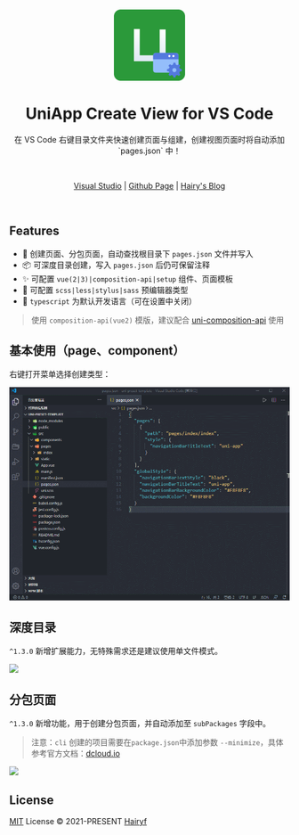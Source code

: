 <br>

<p align="center">
<img src="./public/logo.png" style="width:128px;" height="128" /></p>


<h1 align="center">UniApp Create View for VS Code</h1>

<p align="center">
在 VS Code 右键目录文件夹快速创建页面与组建，创建视图页面时将自动添加 `pages.json` 中！
</p>

<br>
<p align="center">
<a href="https://github.com/TuiMao233/uni-composition-api">Visual Studio</a> |
<a href="https://github.com/uni-helper/uni-create-view">Github Page</a> |
<a href="https://www.hairy.blog/">Hairy's Blog</a>
</p>

<br>

## Features

- 📁 创建页面、分包页面，自动查找根目录下 `pages.json` 文件并写入
- 📦 可深度目录创建，写入 `pages.json` 后仍可保留注释
- ✨ 可配置 `vue(2|3)|composition-api|setup` 组件、页面模板
- 👕 可配置 `scss|less|stylus|sass` 预编辑器类型
- 🦾 `typescript` 为默认开发语言（可在设置中关闭）

<!-- 与是否开启 `typescript` 模板，以及是否为单文件模式 -->

> 使用 `composition-api(vue2)` 模版，建议配合 [uni-composition-api](https://github.com/TuiMao233/uni-composition-api) 使用

## 基本使用（page、component）

右键打开菜单选择创建类型：

![](./public/basic.gif)

## 深度目录

`^1.3.0` 新增扩展能力，无特殊需求还是建议使用单文件模式。

![](https://qie-online-sale-qiniu.wsandos.com/exts.gif)

## 分包页面

`^1.3.0` 新增功能，用于创建分包页面，并自动添加至 `subPackages` 字段中。

> 注意：`cli` 创建的项目需要在`package.json`中添加参数 `--minimize`，具体参考官方文档：[dcloud.io](https://uniapp.dcloud.io/collocation/pages?id=subpackages)

![](https://qie-online-sale-qiniu.wsandos.com/1dddw1334.gif)

## License

[MIT](./LICENSE) License &copy; 2021-PRESENT [Hairyf](https://github.com/hairyf)